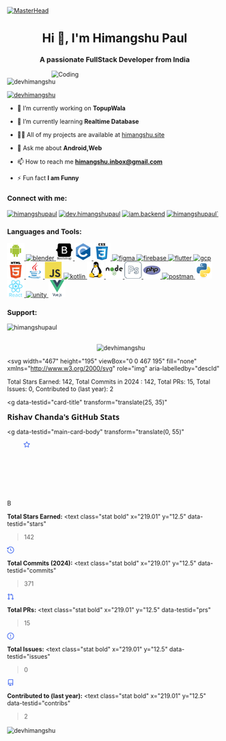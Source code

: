[![MasterHead](https://firebasestorage.googleapis.com/v0/b/flexi-coding.appspot.com/o/dempgi7-520f8d5f-63d4-4453-8822-dbc149ae27f8.gif?alt=media&token=91c0c7b2-93c3-4029-b011-1a8703c5730d)](https://himangshu.site)




<h1 align="center">Hi 👋, I'm Himangshu Paul</h1>
<h3 align="center">A passionate FullStack Developer from India</h3>
<img align="right" alt="Coding" width="400" src="https://cdn.dribbble.com/users/1162077/screenshots/3848914/programmer.gif">

<p align="left"> <img src="https://komarev.com/ghpvc/?username=devhimangshu&label=Profile%20visits&base=593562&color=brightgreen&style=for-the-badge" alt="devhimangshu" /> </p>

<p align="left"> <a href="https://github.com/ryo-ma/github-profile-trophy"><img src="https://github-profile-trophy.vercel.app/?username=rishavchanda" alt="devhimangshu" /></a> </p>

- 🔭 I’m currently working on **TopupWala**

- 🌱 I’m currently learning **Realtime Database**

- 👨‍💻 All of my projects are available at [himangshu.site](himangshu.site)

- 💬 Ask me about **Android,Web**

- 📫 How to reach me **himangshu.inbox@gmail.com**

- ⚡ Fun fact **I am Funny**

<h3 align="left">Connect with me:</h3>
<p align="left">
<a href="https://linkedin.com/in/himangshupaul" target="blank"><img align="center" src="https://raw.githubusercontent.com/rahuldkjain/github-profile-readme-generator/master/src/images/icons/Social/linked-in-alt.svg" alt="himangshupaul" height="30" width="40" /></a>
<a href="https://fb.com/dev.himangshupaul" target="blank"><img align="center" src="https://raw.githubusercontent.com/rahuldkjain/github-profile-readme-generator/master/src/images/icons/Social/facebook.svg" alt="dev.himangshupaul" height="30" width="40" /></a>
<a href="https://instagram.com/iam.backend" target="blank"><img align="center" src="https://raw.githubusercontent.com/rahuldkjain/github-profile-readme-generator/master/src/images/icons/Social/instagram.svg" alt="iam.backend" height="30" width="40" /></a>
<a href="https://www.behance.net/himangshupaul`" target="blank"><img align="center" src="https://raw.githubusercontent.com/rahuldkjain/github-profile-readme-generator/master/src/images/icons/Social/behance.svg" alt="himangshupaul`" height="30" width="40" /></a>
</p>

<h3 align="left">Languages and Tools:</h3>
<p align="left"> <a href="https://developer.android.com" target="_blank" rel="noreferrer"> <img src="https://raw.githubusercontent.com/devicons/devicon/master/icons/android/android-original-wordmark.svg" alt="android" width="40" height="40"/> </a> <a href="https://www.blender.org/" target="_blank" rel="noreferrer"> <img src="https://download.blender.org/branding/community/blender_community_badge_white.svg" alt="blender" width="40" height="40"/> </a> <a href="https://getbootstrap.com" target="_blank" rel="noreferrer"> <img src="https://raw.githubusercontent.com/devicons/devicon/master/icons/bootstrap/bootstrap-plain-wordmark.svg" alt="bootstrap" width="40" height="40"/> </a> <a href="https://www.cprogramming.com/" target="_blank" rel="noreferrer"> <img src="https://raw.githubusercontent.com/devicons/devicon/master/icons/c/c-original.svg" alt="c" width="40" height="40"/> </a> <a href="https://www.w3schools.com/css/" target="_blank" rel="noreferrer"> <img src="https://raw.githubusercontent.com/devicons/devicon/master/icons/css3/css3-original-wordmark.svg" alt="css3" width="40" height="40"/> </a> <a href="https://www.figma.com/" target="_blank" rel="noreferrer"> <img src="https://www.vectorlogo.zone/logos/figma/figma-icon.svg" alt="figma" width="40" height="40"/> </a> <a href="https://firebase.google.com/" target="_blank" rel="noreferrer"> <img src="https://www.vectorlogo.zone/logos/firebase/firebase-icon.svg" alt="firebase" width="40" height="40"/> </a> <a href="https://flutter.dev" target="_blank" rel="noreferrer"> <img src="https://www.vectorlogo.zone/logos/flutterio/flutterio-icon.svg" alt="flutter" width="40" height="40"/> </a> <a href="https://cloud.google.com" target="_blank" rel="noreferrer"> <img src="https://www.vectorlogo.zone/logos/google_cloud/google_cloud-icon.svg" alt="gcp" width="40" height="40"/> </a> <a href="https://www.w3.org/html/" target="_blank" rel="noreferrer"> <img src="https://raw.githubusercontent.com/devicons/devicon/master/icons/html5/html5-original-wordmark.svg" alt="html5" width="40" height="40"/> </a> <a href="https://www.java.com" target="_blank" rel="noreferrer"> <img src="https://raw.githubusercontent.com/devicons/devicon/master/icons/java/java-original.svg" alt="java" width="40" height="40"/> </a> <a href="https://developer.mozilla.org/en-US/docs/Web/JavaScript" target="_blank" rel="noreferrer"> <img src="https://raw.githubusercontent.com/devicons/devicon/master/icons/javascript/javascript-original.svg" alt="javascript" width="40" height="40"/> </a> <a href="https://kotlinlang.org" target="_blank" rel="noreferrer"> <img src="https://www.vectorlogo.zone/logos/kotlinlang/kotlinlang-icon.svg" alt="kotlin" width="40" height="40"/> </a> <a href="https://www.linux.org/" target="_blank" rel="noreferrer"> <img src="https://raw.githubusercontent.com/devicons/devicon/master/icons/linux/linux-original.svg" alt="linux" width="40" height="40"/> </a> <a href="https://nodejs.org" target="_blank" rel="noreferrer"> <img src="https://raw.githubusercontent.com/devicons/devicon/master/icons/nodejs/nodejs-original-wordmark.svg" alt="nodejs" width="40" height="40"/> </a> <a href="https://www.photoshop.com/en" target="_blank" rel="noreferrer"> <img src="https://raw.githubusercontent.com/devicons/devicon/master/icons/photoshop/photoshop-line.svg" alt="photoshop" width="40" height="40"/> </a> <a href="https://www.php.net" target="_blank" rel="noreferrer"> <img src="https://raw.githubusercontent.com/devicons/devicon/master/icons/php/php-original.svg" alt="php" width="40" height="40"/> </a> <a href="https://postman.com" target="_blank" rel="noreferrer"> <img src="https://www.vectorlogo.zone/logos/getpostman/getpostman-icon.svg" alt="postman" width="40" height="40"/> </a> <a href="https://www.python.org" target="_blank" rel="noreferrer"> <img src="https://raw.githubusercontent.com/devicons/devicon/master/icons/python/python-original.svg" alt="python" width="40" height="40"/> </a> <a href="https://reactjs.org/" target="_blank" rel="noreferrer"> <img src="https://raw.githubusercontent.com/devicons/devicon/master/icons/react/react-original-wordmark.svg" alt="react" width="40" height="40"/> </a> <a href="https://unity.com/" target="_blank" rel="noreferrer"> <img src="https://www.vectorlogo.zone/logos/unity3d/unity3d-icon.svg" alt="unity" width="40" height="40"/> </a> <a href="https://vuejs.org/" target="_blank" rel="noreferrer"> <img src="https://raw.githubusercontent.com/devicons/devicon/master/icons/vuejs/vuejs-original-wordmark.svg" alt="vuejs" width="40" height="40"/> </a> </p>

<h3 align="left">Support:</h3>
<p><a href="https://www.buymeacoffee.com/himangshupaul"> <img align="left" src="https://cdn.buymeacoffee.com/buttons/v2/default-yellow.png" height="50" width="210" alt="himangshupaul" /></a></p><br><br>

<p><img align="left" src="https://github-readme-stats.vercel.app/api/top-langs?username=rishavchanda&show_icons=true&locale=en&layout=compact" alt="devhimangshu" /></p>

<p>&nbsp;


<svg
width="467"
height="195"
viewBox="0 0 467 195"
fill="none"
xmlns="http://www.w3.org/2000/svg"
role="img"
aria-labelledby="descId"
>
<title id="titleId">Himangshu Paul's GitHub Stats, Rank: B</title>
<desc id="descId">Total Stars Earned: 142, Total Commits in 2024 : 142, Total PRs: 15, Total Issues: 0, Contributed to (last year): 2</desc>
<style>
  .header {
    font: 600 18px 'Segoe UI', Ubuntu, Sans-Serif;
    fill: #2f80ed;
    animation: fadeInAnimation 0.8s ease-in-out forwards;
  }
  @supports(-moz-appearance: auto) {
    /* Selector detects Firefox */
    .header { font-size: 15.5px; }
  }
  
.stat {
font: 600 14px 'Segoe UI', Ubuntu, "Helvetica Neue", Sans-Serif; fill: #434d58;
}
@supports(-moz-appearance: auto) {
/* Selector detects Firefox */
.stat { font-size:12px; }
}
.stagger {
opacity: 0;
animation: fadeInAnimation 0.3s ease-in-out forwards;
}
.rank-text {
font: 800 24px 'Segoe UI', Ubuntu, Sans-Serif; fill: #434d58;
animation: scaleInAnimation 0.3s ease-in-out forwards;
}
.rank-percentile-header {
font-size: 14px;
}
.rank-percentile-text {
font-size: 16px;
}

.not_bold { font-weight: 400 }
.bold { font-weight: 700 }
.icon {
fill: #4c71f2;
display: block;
}

.rank-circle-rim {
stroke: #2f80ed;
fill: none;
stroke-width: 6;
opacity: 0.2;
}
.rank-circle {
stroke: #2f80ed;
stroke-dasharray: 250;
fill: none;
stroke-width: 6;
stroke-linecap: round;
opacity: 0.8;
transform-origin: -10px 8px;
transform: rotate(-90deg);
animation: rankAnimation 1s forwards ease-in-out;
}

@keyframes rankAnimation {
from {
stroke-dashoffset: 251.32741228718345;
}
to {
stroke-dashoffset: 130.01253117219258;
}
}



  
/* Animations */
@keyframes scaleInAnimation {
from {
  transform: translate(-5px, 5px) scale(0);
}
to {
  transform: translate(-5px, 5px) scale(1);
}
}
@keyframes fadeInAnimation {
from {
  opacity: 0;
}
to {
  opacity: 1;
}
}

  
</style>



<rect
  data-testid="card-bg"
  x="0.5"
  y="0.5"
  rx="4.5"
  height="99%"
  stroke="#e4e2e2"
  width="466"
  fill="#fffefe"
  stroke-opacity="1"
/>


<g
data-testid="card-title"
transform="translate(25, 35)"
>
<g transform="translate(0, 0)">
<text
x="0"
y="0"
class="header"
data-testid="header"
>Rishav Chanda's GitHub Stats</text>
</g>
</g>


<g
  data-testid="main-card-body"
  transform="translate(0, 55)"
>
  
<g data-testid="rank-circle"
  transform="translate(390.5, 47.5)">
<circle class="rank-circle-rim" cx="-10" cy="8" r="40" />
<circle class="rank-circle" cx="-10" cy="8" r="40" />
<g class="rank-text">
  
<text x="-5" y="3" alignment-baseline="central" dominant-baseline="central" text-anchor="middle" data-testid="level-rank-icon">
  B
</text>

</g>
</g>
<svg x="0" y="0">
<g transform="translate(0, 0)">
<g class="stagger" style="animation-delay: 450ms" transform="translate(25, 0)">

<svg data-testid="icon" class="icon" viewBox="0 0 16 16" version="1.1" width="16" height="16">
<path fill-rule="evenodd" d="M8 .25a.75.75 0 01.673.418l1.882 3.815 4.21.612a.75.75 0 01.416 1.279l-3.046 2.97.719 4.192a.75.75 0 01-1.088.791L8 12.347l-3.766 1.98a.75.75 0 01-1.088-.79l.72-4.194L.818 6.374a.75.75 0 01.416-1.28l4.21-.611L7.327.668A.75.75 0 018 .25zm0 2.445L6.615 5.5a.75.75 0 01-.564.41l-3.097.45 2.24 2.184a.75.75 0 01.216.664l-.528 3.084 2.769-1.456a.75.75 0 01.698 0l2.77 1.456-.53-3.084a.75.75 0 01.216-.664l2.24-2.183-3.096-.45a.75.75 0 01-.564-.41L8 2.694v.001z"/>
</svg>

<text class="stat  bold" x="25" y="12.5">Total Stars Earned:</text>
<text
class="stat  bold"
x="219.01"
y="12.5"
data-testid="stars"
>142</text>
</g>
</g><g transform="translate(0, 25)">
<g class="stagger" style="animation-delay: 600ms" transform="translate(25, 0)">

<svg data-testid="icon" class="icon" viewBox="0 0 16 16" version="1.1" width="16" height="16">
<path fill-rule="evenodd" d="M1.643 3.143L.427 1.927A.25.25 0 000 2.104V5.75c0 .138.112.25.25.25h3.646a.25.25 0 00.177-.427L2.715 4.215a6.5 6.5 0 11-1.18 4.458.75.75 0 10-1.493.154 8.001 8.001 0 101.6-5.684zM7.75 4a.75.75 0 01.75.75v2.992l2.028.812a.75.75 0 01-.557 1.392l-2.5-1A.75.75 0 017 8.25v-3.5A.75.75 0 017.75 4z"/>
</svg>

<text class="stat  bold" x="25" y="12.5">Total Commits (2024):</text>
<text
class="stat  bold"
x="219.01"
y="12.5"
data-testid="commits"
>371</text>
</g>
</g><g transform="translate(0, 50)">
<g class="stagger" style="animation-delay: 750ms" transform="translate(25, 0)">

<svg data-testid="icon" class="icon" viewBox="0 0 16 16" version="1.1" width="16" height="16">
<path fill-rule="evenodd" d="M7.177 3.073L9.573.677A.25.25 0 0110 .854v4.792a.25.25 0 01-.427.177L7.177 3.427a.25.25 0 010-.354zM3.75 2.5a.75.75 0 100 1.5.75.75 0 000-1.5zm-2.25.75a2.25 2.25 0 113 2.122v5.256a2.251 2.251 0 11-1.5 0V5.372A2.25 2.25 0 011.5 3.25zM11 2.5h-1V4h1a1 1 0 011 1v5.628a2.251 2.251 0 101.5 0V5A2.5 2.5 0 0011 2.5zm1 10.25a.75.75 0 111.5 0 .75.75 0 01-1.5 0zM3.75 12a.75.75 0 100 1.5.75.75 0 000-1.5z"/>
</svg>

<text class="stat  bold" x="25" y="12.5">Total PRs:</text>
<text
class="stat  bold"
x="219.01"
y="12.5"
data-testid="prs"
>15</text>
</g>
</g><g transform="translate(0, 75)">
<g class="stagger" style="animation-delay: 900ms" transform="translate(25, 0)">

<svg data-testid="icon" class="icon" viewBox="0 0 16 16" version="1.1" width="16" height="16">
<path fill-rule="evenodd" d="M8 1.5a6.5 6.5 0 100 13 6.5 6.5 0 000-13zM0 8a8 8 0 1116 0A8 8 0 010 8zm9 3a1 1 0 11-2 0 1 1 0 012 0zm-.25-6.25a.75.75 0 00-1.5 0v3.5a.75.75 0 001.5 0v-3.5z"/>
</svg>

<text class="stat  bold" x="25" y="12.5">Total Issues:</text>
<text
class="stat  bold"
x="219.01"
y="12.5"
data-testid="issues"
>0</text>
</g>
</g><g transform="translate(0, 100)">
<g class="stagger" style="animation-delay: 1050ms" transform="translate(25, 0)">

<svg data-testid="icon" class="icon" viewBox="0 0 16 16" version="1.1" width="16" height="16">
<path fill-rule="evenodd" d="M2 2.5A2.5 2.5 0 014.5 0h8.75a.75.75 0 01.75.75v12.5a.75.75 0 01-.75.75h-2.5a.75.75 0 110-1.5h1.75v-2h-8a1 1 0 00-.714 1.7.75.75 0 01-1.072 1.05A2.495 2.495 0 012 11.5v-9zm10.5-1V9h-8c-.356 0-.694.074-1 .208V2.5a1 1 0 011-1h8zM5 12.25v3.25a.25.25 0 00.4.2l1.45-1.087a.25.25 0 01.3 0L8.6 15.7a.25.25 0 00.4-.2v-3.25a.25.25 0 00-.25-.25h-3.5a.25.25 0 00-.25.25z"/>
</svg>

<text class="stat  bold" x="25" y="12.5">Contributed to (last year):</text>
<text
class="stat  bold"
x="219.01"
y="12.5"
data-testid="contribs"
>2</text>
</g>
</g>
</svg>

</g>
</svg>
</p>

<p><img align="center" src="https://github-readme-streak-stats.herokuapp.com/?user=rishavchanda&" alt="devhimangshu" /></p>
